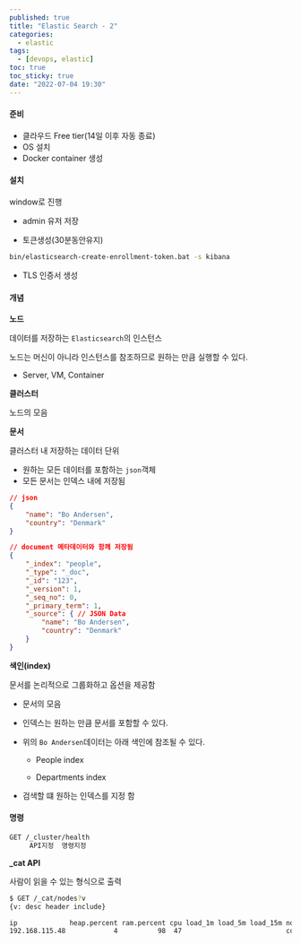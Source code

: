 ```yaml
---
published: true
title: "Elastic Search - 2"
categories:
  - elastic
tags:
  - [devops, elastic]
toc: true
toc_sticky: true
date: "2022-07-04 19:30"
---
```


#### 준비

- 클라우드 Free tier(14일 이후 자동 종료)
- OS 설치
- Docker container 생성

#### 설치

window로 진행

- admin 유저 저장

- 토큰생성(30분동안유지)

```bash
bin/elasticsearch-create-enrollment-token.bat -s kibana
```

- TLS 인증서 생성

#### 개념

**노드**

데이터를 저장하는 `Elasticsearch`의 인스턴스

노드는 머신이 아니라 인스턴스를 참조하므로 원하는 만큼 실행할 수 있다.

* Server, VM, Container

**클러스터**

노드의 모음

**문서**

클러스터 내 저장하는 데이터 단위

* 원하는 모든 데이터를 포함하는 `json`객체
* 모든 문서는 인덱스 내에 저장됨

```json
// json
{
    "name": "Bo Andersen",
    "country": "Denmark"
}

// document 메타데이터와 함께 저장됨
{
    "_index": "people",
    "_type": "_doc",
    "_id": "123",
    "_version": 1,
    "_seq_no": 0,
    "_primary_term": 1,
    "_source": { // JSON Data
        "name": "Bo Andersen",
        "country": "Denmark"
    }
}
```

**색인(index)**

문서를 논리적으로 그룹화하고 옵션을 제공함

* 문서의 모음

* 인덱스는 원하는 만큼 문서를 포함할 수 있다.

* 위의 `Bo Andersen`데이터는 아래 색인에 참조될 수 있다.

    * People index

    * Departments index

* 검색할 떄 원하는 인덱스를 지정 함

#### 명령

```bash
GET /_cluster/health
     API지정  명령지정
```

**_cat API**

사람이 읽을 수 있는 형식으로 출력

```bash
$ GET /_cat/nodes?v
{v: desc header include}

ip             heap.percent ram.percent cpu load_1m load_5m load_15m node.role   master name
192.168.115.48            4          98  47                          cdfhilmrstw *      LAPTOP-TQ895JSP
```

